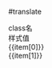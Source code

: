#translate

<script setup>
import { useData } from 'vitepress'
import { ref } from 'vue'

const { page } = useData()

const list = ref([
  ['translateX-.04', 'transform:translateX(.04rpx);'],
  ['translateY-.04', 'transform:translateY(.04rpx);'],
  ['translateY--.04', 'transform:translateY(-.04rpx);'],
  ['translateY-40%', 'transform:translateY(40%);'],
  ['translateY--40%', 'transform:translateY(-40%);'],
  ['translate-x-.04', 'transform:translateX(.04rpx);'],
  ['translate-y-.04', 'transform:translateY(.04rpx);'],
  ['translate-y--.04', 'transform:translateY(-.04rpx);'],
  ['translate-y-40%', 'transform:translateY(40%);'],
  ['translate-y--40%', 'transform:translateY(-40%);'],
])
</script>

<div class="a-flex a-row a-jc-sb a-border-b a-h-30"  >
  <div class="a-flex-1">class名</div>
  <div class="a-flex-1">样式值</div>
</div>
<div class="a-h-200 a-flex-1" style="overflow-y:auto;max-height: 300px">
  <div class="a-flex a-row a-jc-sb a-border-b a-min-h-30" v-for="(item, index) in list" :key="index" >
    <div class="a-flex-1">{{item[0]}}</div>
    <div class="a-flex-1">{{item[1]}}</div>
  </div>
</div>

